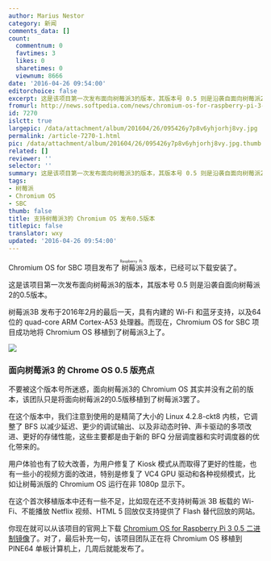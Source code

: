 ```yaml
---
author: Marius Nestor
category: 新闻
comments_data: []
count:
  commentnum: 0
  favtimes: 3
  likes: 0
  sharetimes: 0
  viewnum: 8666
date: '2016-04-26 09:54:00'
editorchoice: false
excerpt: 这是该项目第一次发布面向树莓派3的版本，其版本号 0.5 则是沿袭自面向树莓派2的0.5版本。
fromurl: http://news.softpedia.com/news/chromium-os-for-raspberry-pi-3-officially-released-pine64-port-coming-soon-503412.shtml
id: 7270
islctt: true
largepic: /data/attachment/album/201604/26/095426y7p8v6yhjorhj8vy.jpg
permalink: /article-7270-1.html
pic: /data/attachment/album/201604/26/095426y7p8v6yhjorhj8vy.jpg.thumb.jpg
related: []
reviewer: ''
selector: ''
summary: 这是该项目第一次发布面向树莓派3的版本，其版本号 0.5 则是沿袭自面向树莓派2的0.5版本。
tags:
- 树莓派
- Chromium OS
- SBC
thumb: false
title: 支持树莓派3的 Chromium OS 发布0.5版本
titlepic: false
translator: wxy
updated: '2016-04-26 09:54:00'
---
```


Chromium OS for SBC 项目发布了<ruby> 树莓派 <rp>  （ </rp> <rt>  Raspberry Pi </rt> <rp>  ） </rp></ruby> 3 版本，已经可以下载安装了。


这是该项目第一次发布面向树莓派3的版本，其版本号 0.5 则是沿袭自面向树莓派2的0.5版本。


树莓派3B 发布于2016年2月的最后一天，具有内建的 Wi-Fi 和蓝牙支持，以及64位的 quad-core ARM Cortex-A53 处理器。而现在，Chromium OS for SBC 项目成功地将 Chromium OS 移植到了树莓派3上了。


![](/data/attachment/album/201604/26/095426y7p8v6yhjorhj8vy.jpg)


### 面向树莓派3 的 Chrome OS 0.5 版亮点


不要被这个版本号所迷惑，面向树莓派3的 Chromium OS 其实并没有之前的版本，该团队只是将面向树莓派2的0.5版移植到了树莓派3罢了。


在这个版本中，我们注意到使用的是精简了大小的 Linux 4.2.8-ckt8 内核，它调整了 BFS 以减少延迟、更少的调试输出、以及非动态时钟、声卡驱动的多项改进、更好的存储性能，这些主要都是由于新的 BFQ 分层调度器和实时调度器的优化带来的。


用户体验也有了较大改善，为用户修复了 Kiosk 模式从而取得了更好的性能，也有一些小的视频方面的改进，特别是修复了 VC4 GPU 驱动和各种视频模式，比如让树莓派版的 Chromium OS 运行在非 1080p 显示下。


在这个首次移植版本中还有一些不足，比如现在还不支持树莓派 3B 板载的 Wi-Fi、不能播放 Netflix 视频、HTML 5 回放仅支持提供了 Flash 替代回放的网站。


你现在就可以从该项目的官网上下载 [Chromium OS for Raspberry Pi 3 0.5 二进制镜像](http://www.chromiumosforsbc.org/download/)了。对了，最后补充一句，该项目团队正在将 Chromium OS 移植到 PINE64 单板计算机上，几周后就能发布了。